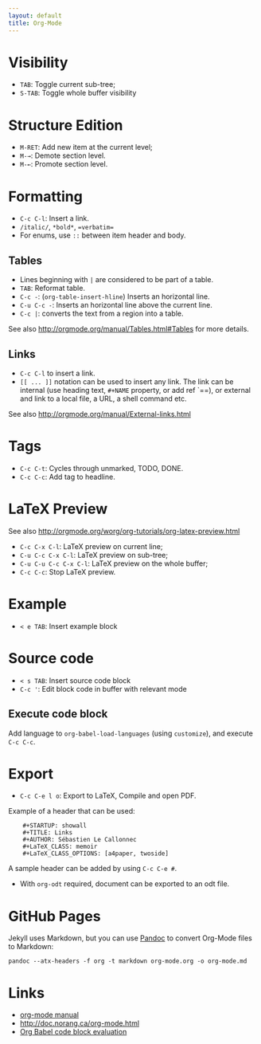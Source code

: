 ```yaml
---
layout: default
title: Org-Mode
---
```


# Visibility

-   `TAB`: Toggle current sub-tree;
-   `S-TAB`: Toggle whole buffer visibility

# Structure Edition

-   `M-RET`: Add new item at the current level;
-   `M-→`: Demote section level.
-   `M-←`: Promote section level.

# Formatting

-   `C-c C-l`: Insert a link.
-   `/italic/`, `*bold*`, `=verbatim=`
-   For enums, use `::` between item header and body.

## Tables

-   Lines beginning with `|` are considered to be part of a table.
-   `TAB`: Reformat table.
-   `C-c -`: (`org-table-insert-hline`) Inserts an horizontal line.
-   `C-u C-c -`: Inserts an horizontal line above the current line.
-   `C-c |`: converts the text from a region into a table.

See also <http://orgmode.org/manual/Tables.html#Tables> for more
details.

## Links

-   `C-c C-l` to insert a link.
-   `[[ ... ]]` notation can be used to insert any link. The link can be
    internal (use heading text, `#+NAME` property, or add ref \`=<span
    id="ref"></span>=), or external and link to a local file, a URL, a
    shell command etc.

See also <http://orgmode.org/manual/External-links.html>

# Tags

-   `C-c C-t`: Cycles through unmarked, TODO, DONE.
-   `C-c C-c`: Add tag to headline.

# LaTeX Preview

See also <http://orgmode.org/worg/org-tutorials/org-latex-preview.html>

-   `C-c C-x C-l`: LaTeX preview on current line;
-   `C-u C-c C-x C-l`: LaTeX preview on sub-tree;
-   `C-u C-u C-c C-x C-l`: LaTeX preview on the whole buffer;
-   `C-c C-c`: Stop LaTeX preview.

# Example

-   `< e TAB`: Insert example block

# Source code

-   `< s TAB`: Insert source code block
-   `C-c '`: Edit block code in buffer with relevant mode

## Execute code block

Add language to `org-babel-load-languages` (using `customize`), and
execute `C-c C-c`.

# Export

-   `C-c C-e l o`: Export to LaTeX, Compile and open PDF.

Example of a header that can be used:

``` {.example}
    #+STARTUP: showall
    #+TITLE: Links
    #+AUTHOR: Sébastien Le Callonnec
    #+LaTeX_CLASS: memoir
    #+LaTeX_CLASS_OPTIONS: [a4paper, twoside]
```

A sample header can be added by using `C-c C-e #`.

-   With `org-odt` required, document can be exported to an odt file.

# GitHub Pages

Jekyll uses Markdown, but you can use [Pandoc](https://pandoc.org/) to
convert Org-Mode files to Markdown:

``` {.bash}
pandoc --atx-headers -f org -t markdown org-mode.org -o org-mode.md
```

# Links

-   [org-mode manual](http://orgmode.org/manual/)
-   <http://doc.norang.ca/org-mode.html>
-   [Org Babel code block
    evaluation](https://org-babel.readthedocs.io/en/latest/eval/)

